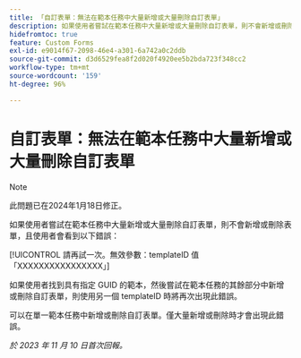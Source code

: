 ```yaml
---
title: 「自訂表單：無法在範本任務中大量新增或大量刪除自訂表單」
description: 如果使用者嘗試在範本任務中大量新增或大量刪除自訂表單，則不會新增或刪除表單，且使用者會看到錯誤。
hidefromtoc: true
feature: Custom Forms
exl-id: e9014f67-2098-46e4-a301-6a742a0c2ddb
source-git-commit: d3d6529fea8f2d020f4920ee5b2bda723f348cc2
workflow-type: tm+mt
source-wordcount: '159'
ht-degree: 96%

---
```


# 自訂表單：無法在範本任務中大量新增或大量刪除自訂表單

>[!NOTE]
>
>此問題已在2024年1月18日修正。

如果使用者嘗試在範本任務中大量新增或大量刪除自訂表單，則不會新增或刪除表單，且使用者會看到以下錯誤：

[!UICONTROL 請再試一次。無效參數：templateID 值「XXXXXXXXXXXXXXXX」]

如果使用者找到具有指定 GUID 的範本，然後嘗試在範本任務的其餘部分中新增或刪除自訂表單，則使用另一個 templateID 時將再次出現此錯誤。

可以在單一範本任務中新增或刪除自訂表單。僅大量新增或刪除時才會出現此錯誤。

_於 2023 年 11 月 10 日首次回報。_
